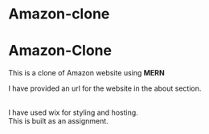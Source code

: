 # Amazon-clone

<h1>Amazon-Clone</h1>
This is a clone of Amazon website using <b>MERN</b>
<p>I have provided an url for the website in the about section.</p>
<br>I have used <a link :"wix.com">wix</a> for styling and hosting.
<br>This is built as an assignment.
